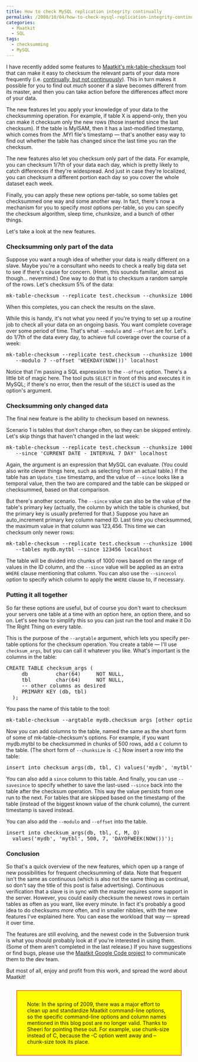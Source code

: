 ```yaml
---
title: How to check MySQL replication integrity continually
permalink: /2008/10/04/how-to-check-mysql-replication-integrity-continually/
categories:
  - Maatkit
  - SQL
tags:
  - checksumming
  - MySQL
---
```

I have recently added some features to [Maatkit's mk-table-checksum][1] tool that can make it easy to checksum the relevant parts of your data more frequently (i.e. [continually, but not continuously][2]). This in turn makes it possible for you to find out *much* sooner if a slave becomes different from its master, and then you can take action before the differences affect more of your data.

<!--more-->

The new features let you apply your knowledge of your data to the checksumming operation. For example, if table X is append-only, then you can make it checksum only the new rows (those inserted since the last checksum). If the table is MyISAM, then it has a last-modified timestamp, which comes from the .MYI file's timestamp &#8212; that's another easy way to find out whether the table has changed since the last time you ran the checksum.

The new features also let you checksum only part of the data. For example, you can checksum 1/7th of your data each day, which is pretty likely to catch differences if they're widespread. And just in case they're localized, you can checksum a different portion each day so you cover the whole dataset each week.

Finally, you can apply these new options per-table, so some tables get checksummed one way and some another way. In fact, there's now a mechanism for you to specify *most* options per-table, so you can specify the checksum algorithm, sleep time, chunksize, and a bunch of other things.

Let's take a look at the new features.

### Checksumming only part of the data

Suppose you want a rough idea of whether your data is really different on a slave. Maybe you're a consultant who needs to check a really big data set to see if there's cause for concern. (Hmm, this sounds familiar, almost as though&#8230; nevermind.) One way to do that is to checksum a random sample of the rows. Let's checksum 5% of the data:

<pre>mk-table-checksum --replicate test.checksum --chunksize 1000 --probability 5 localhost</pre>

When this completes, you can check the results on the slave.

While this is handy, it's not what you need if you're trying to set up a routine job to check all your data on an ongoing basis. You want complete coverage over some period of time. That's what `--modulo` and `--offset` are for. Let's do 1/7th of the data every day, to achieve full coverage over the course of a week:

<pre>mk-table-checksum --replicate test.checksum --chunksize 1000 \
   --modulo 7 --offset 'WEEKDAY(NOW())' localhost</pre>

Notice that I'm passing a SQL expression to the `--offset` option. There's a little bit of magic here. The tool puts `SELECT` in front of this and executes it in MySQL; if there's no error, then the result of the `SELECT` is used as the option's argument.

### Checksumming only changed data

The final new feature is the ability to checksum based on newness.

Scenario 1 is tables that don't change often, so they can be skipped entirely. Let's skip things that haven't changed in the last week:

<pre>mk-table-checksum --replicate test.checksum --chunksize 1000 \
   --since 'CURRENT_DATE - INTERVAL 7 DAY' localhost</pre>

Again, the argument is an expression that MySQL can evaluate. (You could also write clever things here, such as selecting from an actual table.) If the table has an `Update_time` timestamp, and the value of `--since` looks like a temporal value, then the two are compared and the table can be skipped or checksummed, based on that comparison.

But there's another scenario. The `--since` value can also be the value of the table's primary key (actually, the column by which the table is chunked, but the primary key is usually preferred for that.) Suppose you have an auto_increment primary key column named ID. Last time you checksummed, the maximum value in that column was 123,456. This time we can checksum only newer rows:

<pre>mk-table-checksum --replicate test.checksum --chunksize 1000 \
   --tables mydb.mytbl --since 123456 localhost</pre>

The table will be divided into chunks of 1000 rows based on the range of values in the ID column, and the `--since` value will be applied as an extra `WHERE` clause mentioning that column. You can also use the `--sincecol` option to specify which column to apply the `WHERE` clause to, if necessary.

### Putting it all together

So far these options are useful, but of course you don't want to checksum your servers one table at a time with an option here, an option there, and so on. Let's see how to simplify this so you can just run the tool and make it Do The Right Thing on every table.

This is the purpose of the `--argtable` argument, which lets you specify per-table options for the checksum operation. You create a table &#8212; I'll use `checksum_args`, but you can call it whatever you like. What's important is the columns in the table:

<pre>CREATE TABLE checksum_args (
     db         char(64)     NOT NULL,
     tbl        char(64)     NOT NULL,
     -- other columns as desired
     PRIMARY KEY (db, tbl)
  );
</pre>

You pass the name of this table to the tool:

<pre>mk-table-checksum --argtable mydb.checksum_args [other options....]</pre>

Now you can add columns to the table, named the same as the short form of some of mk-table-checksum's options. For example, if you want mydb.mytbl to be checksummed in chunks of 500 rows, add a `C` column to the table. (The short form of `--chunksize` is `-C`.) Now insert a row into the table:

<pre>insert into checksum_args(db, tbl, C) values('mydb', 'mytbl', 500);</pre>

You can also add a `since` column to this table. And finally, you can use `--savesince` to specify whether to save the last-used `--since` back into the table after the checksum operation. This way the value persists from one run to the next. For tables that are skipped based on the timestamp of the table (instead of the biggest known value of the chunk column), the current timestamp is saved instead.

You can also add the `--modulo` and `--offset` into the table.

<pre>insert into checksum_args(db, tbl, C, M, O)
  values('mydb', 'mytbl', 500, 7, 'DAYOFWEEK(NOW())');</pre>

### Conclusion

So that's a quick overview of the new features, which open up a range of new possibilities for frequent checksumming of data. Note that frequent isn't the same as continuous (which is also not the same thing as continual, so don't say the title of this post is false advertising). Continuous verification that a slave is in sync with the master requires some support in the server. However, you could easily checksum the newest rows in certain tables as often as you want, like every minute. In fact it's probably a good idea to do checksums *more* often, and in smaller nibbles, with the new features I've explained here. You can ease the workload that way &#8212; spread it over time.

The features are still evolving, and the newest code in the Subversion trunk is what you should probably look at if you're interested in using them. (Some of them aren't completed in the last release.) If you have suggestions or find bugs, please use the [Maatkit Google Code project][3] to communicate them to the dev team.

But most of all, enjoy and profit from this work, and spread the word about Maatkit!

<p style="border:1px solid red; padding:2em; margin: 2em; background: yellow">
  Note: In the spring of 2009, there was a major effort to clean up and standardize Maatkit command-line options, so the specific command-line options and column names mentioned in this blog post are no longer valid. Thanks to Sheeri for pointing these out. For example, use chunk-size instead of C, because the -C option went away and &#8211;chunk-size took its place.
</p>

 [1]: http://www.maatkit.org/
 [2]: http://www.drgrammar.org/faqs/#59
 [3]: http://code.google.com/p/maatkit/
